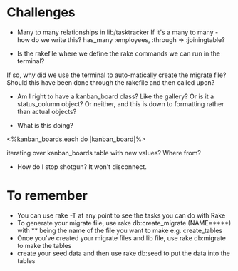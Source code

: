# Challenges

+ Many to many relationships in lib/tasktracker
If it's a many to many - how do we write this?
has_many :employees, :through => :joiningtable?

+ Is the rakefile where we define the rake commands we can run in the terminal?

If so, why did we use the terminal to auto-matically create the migrate file? Should this have been done through the rakefile and then called upon?

+ Am I right to have a kanban_board class? Like the gallery? Or is it a status_column object? Or neither, and this is down to formatting rather than actual objects?

+ What is this doing?

<%kanban_boards.each do |kanban_board|%>

iterating over kanban_boards table with new values? Where from?

+ How do I stop shotgun? It won't disconnect. 

# To remember

+ You can use rake -T at any point to see the tasks you can do with Rake
+ To generate your migrate file, use rake db:create_migrate (NAME=****) with ** being the name of the file you want to make e.g. create_tables
+ Once you've created your migrate files and lib file, use rake db:migrate to make the tables
+ create your seed data and then use rake db:seed to put the data into the tables